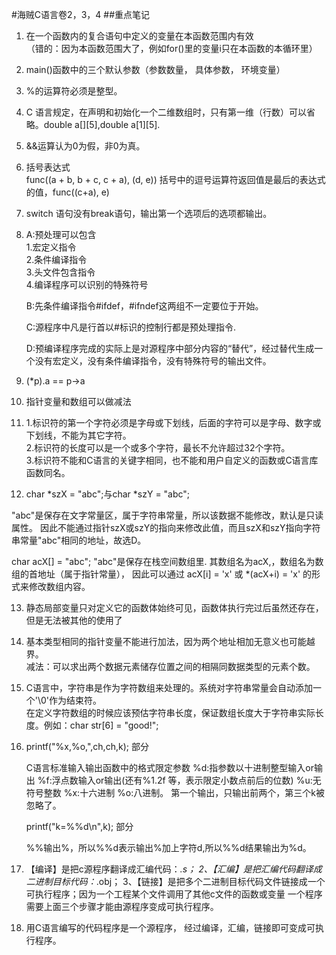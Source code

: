 #海贼C语言卷2，3，4
##重点笔记
1. 在一个函数内的复合语句中定义的变量在本函数范围内有效  
（错的：因为本函数范围大了，例如for()里的变量i只在本函数的本循环里）

2. main()函数中的三个默认参数（参数数量， 具体参数， 环境变量）

3. %的运算符必须是整型。 

4. C 语言规定，在声明和初始化一个二维数组时，只有第一维（行数）可以省略。double a[][5],double a[1][5].  

5. &&运算认为0为假，非0为真。
6. 括号表达式  
	func((a + b, b + c, c + a), (d, e))
	括号中的逗号运算符返回值是最后的表达式的值，func((c+a), e)  
7. switch 语句没有break语句，输出第一个选项后的选项都输出。
8. A:预处理可以包含  
	1.宏定义指令  
	2.条件编译指令  
	3.头文件包含指令  
	4.编译程序可以识别的特殊符号  
	  
	B:先条件编译指令#ifdef，#ifndef这两组不一定要位于开始。
	
	C:源程序中凡是行首以#标识的控制行都是预处理指令.
	
	D:预编译程序完成的实际上是对源程序中部分内容的“替代”，经过替代生成一个没有宏定义，没有条件编译指令，没有特殊符号的输出文件。
9. (*p).a  == p->a
10. 指针变量和数组可以做减法
11. 1.标识符的第一个字符必须是字母或下划线，后面的字符可以是字母、数字或下划线，不能为其它字符。  
2.标识符的长度可以是一个或多个字符，最长不允许超过32个字符。  
3.标识符不能和C语言的关键字相同，也不能和用户自定义的函数或C语言库函数同名。  
12. char *szX = "abc";与char *szY = "abc";

"abc"是保存在文字常量区，属于字符串常量，所以该数据不能修改，默认是只读属性。
因此不能通过指针szX或szY的指向来修改此值，而且szX和szY指向字符串常量"abc"相同的地址，故选D。

char acX[] = "abc"; 
"abc"是保存在栈空间数组里. 其数组名为acX,，数组名为数组的首地址（属于指针常量），
因此可以通过 acX[i] = 'x' 或 *(acX+i) = 'x' 的形式来修改数组内容。  

13. 静态局部变量只对定义它的函数体始终可见，函数体执行完过后虽然还存在，但是无法被其他的使用了 

14. 基本类型相同的指针变量不能进行加法，因为两个地址相加无意义也可能越界。  
	减法：可以求出两个数据元素储存位置之间的相隔同数据类型的元素个数。  
	
15. C语言中，字符串是作为字符数组来处理的。系统对字符串常量会自动添加一个'\0'作为结束符。  
在定义字符数组的时候应该预估字符串长度，保证数组长度大于字符串实际长度。例如：char str[6] = "good!";
16. printf("%x,%o,",ch,ch,k); 部分

	C语言标准输入输出函数中的格式限定参数 %d:指参数以十进制整型输入or输出 %f:浮点数输入or输出(还有%1.2f 等，表示限定小数点前后的位数) %u:无符号整数 %x:十六进制 %o:八进制。 第一个输出，只输出前两个，第三个k被忽略了。

	printf("k=%%d\n",k); 部分

	%%输出%，所以%%d表示输出%加上字符d,所以%%d结果输出为%d。
17. 【编译】是把c源程序翻译成汇编代码：*.s； 2、【汇编】是把汇编代码翻译成二进制目标代码：*.obj； 3、【链接】是把多个二进制目标代码文件链接成一个可执行程序；因为一个工程某个文件调用了其他c文件的函数或变量 一个程序需要上面三个步骤才能由源程序变成可执行程序。
18. 用C语言编写的代码程序是一个源程序， 经过编译，汇编，链接即可变成可执行程序。